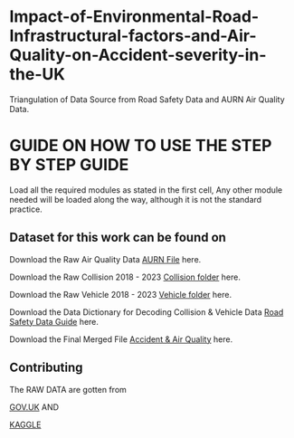 # Impact-of-Environmental-Road-Infrastructural-factors-and-Air-Quality-on-Accident-severity-in-the-UK
Triangulation of Data Source from Road Safety Data and AURN Air Quality Data.

# GUIDE ON HOW TO USE THE STEP BY STEP GUIDE

Load all the required modules as stated in the first cell, Any other module needed will be loaded along the way, although it is not the standard practice.

## Dataset for this work can be found on 

Download the Raw Air Quality Data   [AURN File](https://drive.google.com/file/d/1rN1EhmChTP3GoJ0EMXYmfcEruqsBCK9-/view?usp=sharing) here.

Download the Raw Collision 2018 - 2023    [Collision folder](https://drive.google.com/file/d/1rN1EhmChTP3GoJ0EMXYmfcEruqsBCK9-/view?usp=sharing) here.

Download the Raw Vehicle 2018 - 2023    [Vehicle folder](https://drive.google.com/drive/folders/1daF59ltjKtuaNAy2y4veYMBQVLWcPJWX?usp=sharing) here.

Download the Data Dictionary for Decoding Collision & Vehicle Data   [Road Safety Data Guide](https://docs.google.com/spreadsheets/d/1EOdWBPqk_NxFVa3_27CdD0cprfatvfqu/edit?usp=sharing&ouid=102542169710904108713&rtpof=true&sd=true) here.


Download the Final Merged File [Accident & Air Quality](https://docs.google.com/spreadsheets/d/1EOdWBPqk_NxFVa3_27CdD0cprfatvfqu/edit?usp=sharing&ouid=102542169710904108713&rtpof=true&sd=true) here.


   

## Contributing

The RAW DATA are gotten from 

[GOV.UK](https://www.data.gov.uk/dataset/cb7ae6f0-4be6-4935-9277-47e5ce24a11f/road-safety-data) AND

[KAGGLE](https://www.kaggle.com/datasets/airqualityanthony/uk-defra-aurn-air-quality-data-2015-2023)
